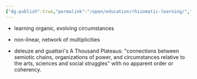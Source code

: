 ```yaml
---
{"dg-publish":true,"permalink":"/open/education/rhizomatic-learning/","dgHomeLink":true,"dgPassFrontmatter":false,"dgShowBacklinks":false,"dgShowLocalGraph":false,"dgShowInlineTitle":false}
---
```




- learning organic, evolving circumstances
- non-linear, network of multiplicities

- deleuze and guattari's A Thousand Plateaus: "connections between semiotic chains, organizations of power, and circumstances relative to the arts, sciences and social struggles" with no apparent order or coherency.
